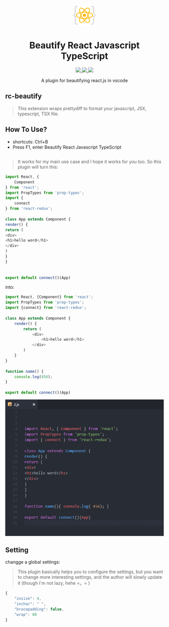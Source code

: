 <div align="center">
    <a href="https://github.com/hatedMe/rc-beautify">
        <img src="https://github.com/hatedMe/rc-beautify/raw/master/res/logo.png">
    </a>
    <h1>Beautify React Javascript TypeScript</h1>
    <div>
        <a href="https://marketplace.visualstudio.com/items?itemName=Atom.rc-beautify#qna">
            <img src="https://img.shields.io/vscode-marketplace/v/Atom.rc-beautify.svg?style=flat-square" />
        </a>
        <a href="https://marketplace.visualstudio.com/items?itemName=Atom.rc-beautify#qna">
            <img src="https://img.shields.io/vscode-marketplace/r/Atom.rc-beautify.svg?style=flat-square" />
        </a>
        <a href="https://marketplace.visualstudio.com/items?itemName=Atom.rc-beautify#qna">
            <img src="https://img.shields.io/vscode-marketplace/d/Atom.rc-beautify.svg?style=flat-square" />
        </a>
    </div>
    <p>A plugin for beautifying react.js in vscode</p>
</div>

## rc-beautify
> This extension wraps prettydiff to format your javascript, JSX, typescript, TSX file.

## How To Use?
- shortcuts: Ctrl+B
- Press F1, enter Beautify React Javascript TypeScript

## 
> It works for my main use case and I hope it works for you too.
So this plugin will turn this:
```javascript
import React, {
    Component
} from 'react';
import PropTypes from 'prop-types';
import {
    connect
} from 'react-redux';

class App extends Component {
render() {
return (
<div>
<h1>hello word</h1>
</div>
)
}
}


export default connect()(App)
```
into:
```javascript
import React, {Component} from 'react';
import PropTypes from 'prop-types';
import {connect} from 'react-redux';

class App extends Component {
    render() {
        return (
            <div>
                <h1>hello word</h1>
            </div>
        )
    }
}

function name() {
    console.log(456);
}

export default connect()(App)
```
<p><img src="https://github.com/hatedMe/rc-beautify/raw/master/res/test.rc-beautify.gif" /></p>

## Setting 
changge a global settings:
> This plugin basically helps you to configure the settings, but you want to change more interesting settings, and the author will slowly update it (though I'm not lazy, hehe =。= )
```javascript
{
    "insize": 4,
    "inchar": " ",
    "bracepadding": false,
    "wrap": 80
}
 ```
